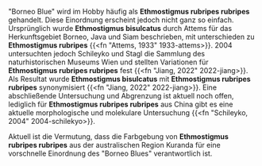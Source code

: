 "Borneo Blue" wird im Hobby häufig als **Ethmostigmus rubripes rubripes** gehandelt. Diese Einordnung erscheint jedoch nicht ganz so einfach. Ursprünglich wurde **Ethmostigmus bisulcatus** durch Attems für das Herkunftsgebiet Borneo, Java und Siam beschrieben, mit unterschieden zu **Ethmostigmus rubripes** {{<fn "Attems, 1933" 1933-attems>}}. 2004 untersuchten jedoch Schileyko und Stagl die Sammlung des naturhistorischen Museums Wien und stellten Variationen für **Ethmostigmus rubripes rubripes** fest {{<fn "Jiang, 2022" 2022-jiang>}}. Als Resultat wurde **Ethmostigmus bisulcatus** mit **Ethmostigmus rubripes rubripes** synonymisiert {{<fn "Jiang, 2022" 2022-jiang>}}. Eine abschließende Untersuchung und Abgrenzung ist aktuell noch offen, lediglich für **Ethmostigmus rubripes rubripes** aus China gibt es eine aktuelle morphologische und molekulare Untersuchung {{<fn "Schileyko, 2004" 2004-schilekyo>}}.

Aktuell ist die Vermutung, dass die Farbgebung von **Ethmostigmus rubripes rubripes** aus der australischen Region Kuranda für eine vorschnelle Einordnung des "Borneo Blues" verantwortlich ist.